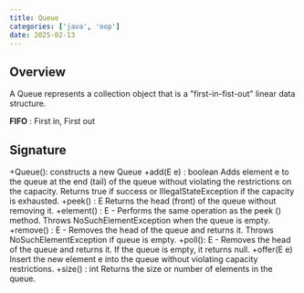 ```yaml
---
title: Queue
categories: ['java', 'oop']
date: 2025-02-13
---
```


## Overview

A Queue represents a collection object that is a "first-in-fist-out" linear data structure.

**FIFO** : First in, First out

## Signature

+Queue(): constructs a new Queue
+add(E e) :  boolean Adds element e to the queue at the end (tail) of the queue without violating the restrictions on the capacity. Returns true if success or IllegalStateException if the capacity is exhausted.
+peek() : E	Returns the head (front) of the queue without removing it.
+element() : E - Performs the same operation as the peek () method. Throws NoSuchElementException when the queue is empty.
+remove() : E - Removes the head of the queue and returns it. Throws NoSuchElementException if queue is empty.
+poll(): E - Removes the head of the queue and returns it. If the queue is empty, it returns null.
+offer(E e)	Insert the new element e into the queue without violating capacity restrictions.
+size() : int Returns the size or number of elements in the queue.
